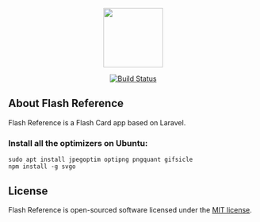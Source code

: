 <p align="center"><img src="https://flash-reference.com/images/flash-reference-logo.jpg" width="120"></p>

<p align="center">
<a href="https://travis-ci.com/jonfackrell/flash-reference"><img src="https://travis-ci.com/jonfackrell/flash-reference.svg?branch=master" alt="Build Status"></a>
</p>

## About Flash Reference

Flash Reference is a Flash Card app based on Laravel.

### Install all the optimizers on Ubuntu:
    sudo apt install jpegoptim optipng pngquant gifsicle
    npm install -g svgo

## License

Flash Reference is open-sourced software licensed under the [MIT license](https://opensource.org/licenses/MIT).
